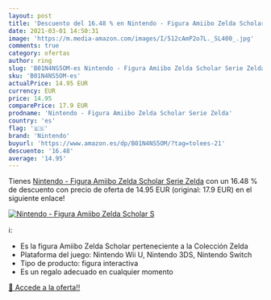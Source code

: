 ```yaml
---
layout: post
title: 'Descuento del 16.48 % en Nintendo - Figura Amiibo Zelda Scholar S'
date: 2021-03-01 14:50:31
image: 'https://m.media-amazon.com/images/I/512cAmP2o7L._SL400_.jpg'
comments: true
category: ofertas
author: ring
slug: 'B01N4NS5OM-es Nintendo - Figura Amiibo Zelda Scholar Serie Zelda'
sku: 'B01N4NS5OM-es'
actualPrice: 14.95 EUR
currency: EUR
price: 14.95
comparePrice: 17.9 EUR
prodname: 'Nintendo - Figura Amiibo Zelda Scholar Serie Zelda'
country: 'es'
flag: '🇪🇸'
brand: 'Nintendo'
buyurl: 'https://www.amazon.es/dp/B01N4NS5OM/?tag=tolees-21'
descuento: '16.48'
average: '14.95'
---
```


Tienes [Nintendo - Figura Amiibo Zelda Scholar Serie Zelda](https://www.amazon.es/dp/B01N4NS5OM/?tag=tolees-21) con un 16.48 % de descuento con precio de oferta de 14.95 EUR (original: 17.9 EUR) en el siguiente enlace!

[![Nintendo - Figura Amiibo Zelda Scholar S](https://m.media-amazon.com/images/I/512cAmP2o7L._SL400_.jpg)](https://www.amazon.es/dp/B01N4NS5OM/?tag=tolees-21)

ℹ️:

- Es la figura Amiibo Zelda Scholar perteneciente a la Colección Zelda
- Plataforma del juego: Nintendo Wii U, Nintendo 3DS, Nintendo Switch
- Tipo de producto: figura interactiva
- Es un regalo adecuado en cualquier momento

[🛒 Accede a la oferta!!](https://www.amazon.es/dp/B01N4NS5OM/?tag=tolees-21)
